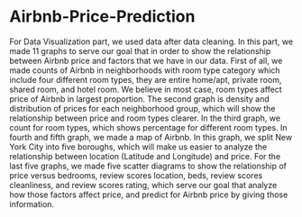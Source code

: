 # Airbnb-Price-Prediction

For Data Visualization part, we used data after data cleaning. In this part, we made 11 graphs to serve our goal that in order to show the relationship between Airbnb price and factors that we have in our data. First of all, we made counts of Airbnb in neighborhoods with room type category which include four different room types, they are entire home/apt, private room, shared room, and hotel room. We believe in most case, room types affect price of Airbnb in largest proportion. The second graph is density and distribution of prices for each neighborhood group, which will show the relationship between price and room types clearer. In the third graph, we count for room types, which shows percentage for different room types. In fourth and fifth graph, we made a map of Airbnb. In this graph, we split New York City into five boroughs, which will make us easier to analyze the relationship between location (Latitude and Longitude) and price. For the last five graphs, we made five scatter diagrams to show the relationship of price versus bedrooms, review scores location, beds, review scores cleanliness, and review scores rating, which serve our goal that analyze how those factors affect price, and predict for Airbnb price by giving those information.
